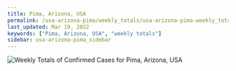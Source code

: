 ```yaml
---
title: Pima, Arizona, USA
permalink: /usa-arizona-pima/weekly_totals/usa-arizona-pima-weekly_totals.html
last_updated: Mar 19, 2022
keywords: ["Pima, Arizona, USA", "weekly totals"]
sidebar: usa-arizona-pima_sidebar
---
```


![Weekly Totals of Confirmed Cases for Pima, Arizona, USA](/covid_tracker/images/graphs/usa-arizona-pima-weekly_totals_graph.png)
